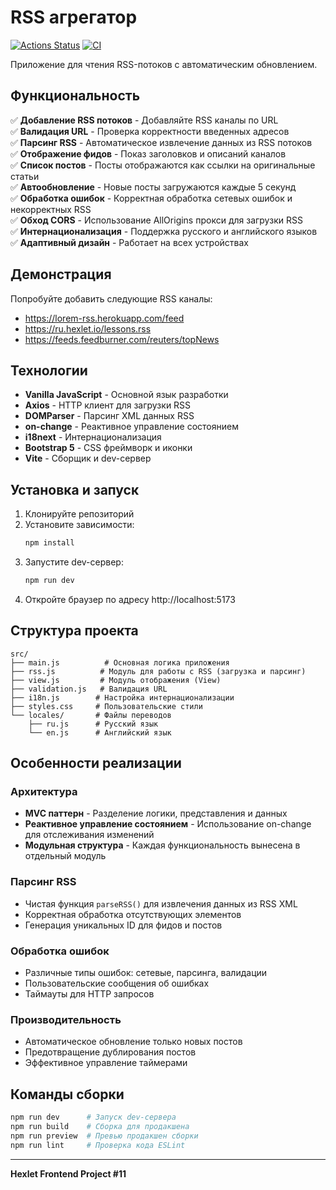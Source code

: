 # RSS агрегатор

[![Actions Status](https://github.com/asuzdaltcev/frontend-project-11/actions/workflows/hexlet-check.yml/badge.svg)](https://github.com/asuzdaltcev/frontend-project-11/actions)
[![CI](https://github.com/asuzdaltcev/frontend-project-11/actions/workflows/ci.yml/badge.svg)](https://github.com/asuzdaltcev/frontend-project-11/actions)

Приложение для чтения RSS-потоков с автоматическим обновлением.

## Функциональность

✅ **Добавление RSS потоков** - Добавляйте RSS каналы по URL  
✅ **Валидация URL** - Проверка корректности введенных адресов  
✅ **Парсинг RSS** - Автоматическое извлечение данных из RSS потоков  
✅ **Отображение фидов** - Показ заголовков и описаний каналов  
✅ **Список постов** - Посты отображаются как ссылки на оригинальные статьи  
✅ **Автообновление** - Новые посты загружаются каждые 5 секунд  
✅ **Обработка ошибок** - Корректная обработка сетевых ошибок и некорректных RSS  
✅ **Обход CORS** - Использование AllOrigins прокси для загрузки RSS  
✅ **Интернационализация** - Поддержка русского и английского языков  
✅ **Адаптивный дизайн** - Работает на всех устройствах  

## Демонстрация

Попробуйте добавить следующие RSS каналы:
- https://lorem-rss.herokuapp.com/feed
- https://ru.hexlet.io/lessons.rss  
- https://feeds.feedburner.com/reuters/topNews

## Технологии

- **Vanilla JavaScript** - Основной язык разработки
- **Axios** - HTTP клиент для загрузки RSS
- **DOMParser** - Парсинг XML данных RSS
- **on-change** - Реактивное управление состоянием
- **i18next** - Интернационализация
- **Bootstrap 5** - CSS фреймворк и иконки
- **Vite** - Сборщик и dev-сервер

## Установка и запуск

1. Клонируйте репозиторий
2. Установите зависимости:
   ```bash
   npm install
   ```
3. Запустите dev-сервер:
   ```bash
   npm run dev
   ```
4. Откройте браузер по адресу http://localhost:5173

## Структура проекта

```
src/
├── main.js          # Основная логика приложения
├── rss.js          # Модуль для работы с RSS (загрузка и парсинг)
├── view.js         # Модуль отображения (View)
├── validation.js   # Валидация URL
├── i18n.js        # Настройка интернационализации
├── styles.css     # Пользовательские стили
└── locales/       # Файлы переводов
    ├── ru.js      # Русский язык
    └── en.js      # Английский язык
```

## Особенности реализации

### Архитектура
- **MVC паттерн** - Разделение логики, представления и данных
- **Реактивное управление состоянием** - Использование on-change для отслеживания изменений
- **Модульная структура** - Каждая функциональность вынесена в отдельный модуль

### Парсинг RSS
- Чистая функция `parseRSS()` для извлечения данных из RSS XML
- Корректная обработка отсутствующих элементов
- Генерация уникальных ID для фидов и постов

### Обработка ошибок
- Различные типы ошибок: сетевые, парсинга, валидации
- Пользовательские сообщения об ошибках
- Таймауты для HTTP запросов

### Производительность
- Автоматическое обновление только новых постов
- Предотвращение дублирования постов
- Эффективное управление таймерами

## Команды сборки

```bash
npm run dev      # Запуск dev-сервера
npm run build    # Сборка для продакшена
npm run preview  # Превью продакшен сборки
npm run lint     # Проверка кода ESLint
```

---

**Hexlet Frontend Project #11**